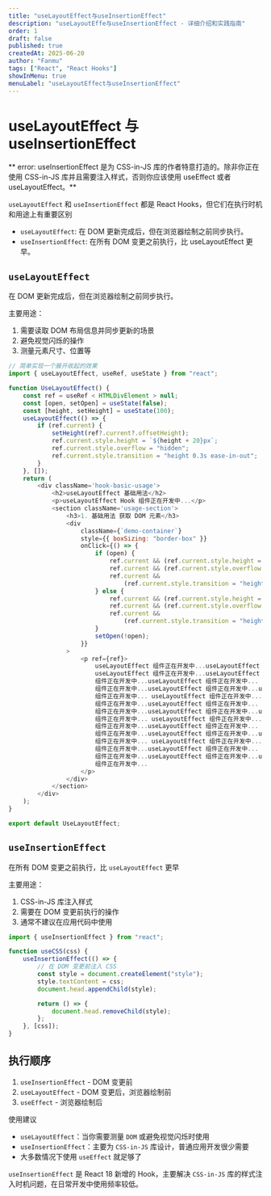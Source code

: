 ```yaml
---
title: "useLayoutEffect与useInsertionEffect"
description: "useLayoutEffe与useInsertionEffect - 详细介绍和实践指南"
order: 1
draft: false
published: true
createdAt: 2025-06-20
author: "Fanmu"
tags: ["React", "React Hooks"]
showInMenu: true
menuLabel: "useLayoutEffect与useInsertionEffect"
---
```


# useLayoutEffect 与 useInsertionEffect

** error: useInsertionEffect 是为 CSS-in-JS 库的作者特意打造的。除非你正在使用 CSS-in-JS 库并且需要注入样式，否则你应该使用 useEffect 或者 useLayoutEffect。**

`useLayoutEffect` 和 `useInsertionEffect` 都是 React Hooks，但它们在执行时机和用途上有重要区别

- `useLayoutEffect`: 在 DOM 更新完成后，但在浏览器绘制之前同步执行。
- `useInsertionEffect`: 在所有 DOM 变更之前执行，比 useLayoutEffect 更早。

## `useLayoutEffect`

在 DOM 更新完成后，但在浏览器绘制之前同步执行。

主要用途：

1. 需要读取 DOM 布局信息并同步更新的场景
2. 避免视觉闪烁的操作
3. 测量元素尺寸、位置等

```js
// 简单实现一个展开收起的效果
import { useLayoutEffect, useRef, useState } from "react";

function UseLayoutEffect() {
	const ref = useRef < HTMLDivElement > null;
	const [open, setOpen] = useState(false);
	const [height, setHeight] = useState(100);
	useLayoutEffect(() => {
		if (ref.current) {
			setHeight(ref?.current?.offsetHeight);
			ref.current.style.height = `${height + 20}px`;
			ref.current.style.overflow = "hidden";
			ref.current.style.transition = "height 0.3s ease-in-out";
		}
	}, []);
	return (
		<div className='hook-basic-usage'>
			<h2>useLayoutEffect 基础用法</h2>
			<p>useLayoutEffect Hook 组件正在开发中...</p>
			<section className='usage-section'>
				<h3>1. 基础用法 获取 DOM 元素</h3>
				<div
					className={`demo-container`}
					style={{ boxSizing: "border-box" }}
					onClick={() => {
						if (open) {
							ref.current && (ref.current.style.height = `${20 + 20}px`);
							ref.current && (ref.current.style.overflow = "hidden");
							ref.current &&
								(ref.current.style.transition = "height 0.3s ease-in-out");
						} else {
							ref.current && (ref.current.style.height = `${height + 20}px`);
							ref.current && (ref.current.style.overflow = "hidden");
							ref.current &&
								(ref.current.style.transition = "height 0.3s ease-in-out");
						}
						setOpen(!open);
					}}
				>
					<p ref={ref}>
						useLayoutEffect 组件正在开发中...useLayoutEffect 组件正在开发中...
						useLayoutEffect 组件正在开发中...useLayoutEffect
						组件正在开发中...useLayoutEffect 组件正在开发中... useLayoutEffect
						组件正在开发中...useLayoutEffect 组件正在开发中...useLayoutEffect
						组件正在开发中... useLayoutEffect 组件正在开发中...useLayoutEffect
						组件正在开发中...useLayoutEffect 组件正在开发中... useLayoutEffect
						组件正在开发中...useLayoutEffect 组件正在开发中...useLayoutEffect
						组件正在开发中... useLayoutEffect 组件正在开发中...useLayoutEffect
						组件正在开发中...useLayoutEffect 组件正在开发中... useLayoutEffect
						组件正在开发中...useLayoutEffect 组件正在开发中...useLayoutEffect
						组件正在开发中... useLayoutEffect 组件正在开发中...useLayoutEffect
						组件正在开发中...useLayoutEffect 组件正在开发中... useLayoutEffect
						组件正在开发中...useLayoutEffect 组件正在开发中...useLayoutEffect
						组件正在开发中...
					</p>
				</div>
			</section>
		</div>
	);
}

export default UseLayoutEffect;
```

## `useInsertionEffect`

在所有 DOM 变更之前执行，比 `useLayoutEffect` 更早

主要用途：

1. CSS-in-JS 库注入样式
2. 需要在 DOM 变更前执行的操作
3. 通常不建议在应用代码中使用

```js
import { useInsertionEffect } from "react";

function useCSS(css) {
	useInsertionEffect(() => {
		// 在 DOM 变更前注入 CSS
		const style = document.createElement("style");
		style.textContent = css;
		document.head.appendChild(style);

		return () => {
			document.head.removeChild(style);
		};
	}, [css]);
}
```

## 执行顺序

1. `useInsertionEffect` - DOM 变更前
2. `useLayoutEffect` - DOM 变更后，浏览器绘制前
3. `useEffect` - 浏览器绘制后

使用建议

- `useLayoutEffect`：当你需要测量 <code data-theme="info">DOM</code> 或避免视觉闪烁时使用
- `useInsertionEffect`：主要为 <code data-theme="info">CSS-in-JS</code> 库设计，普通应用开发很少需要
- 大多数情况下使用 `useEffect` 就足够了

`useInsertionEffect` 是 React 18 新增的 Hook，主要解决 <code data-theme="info">CSS-in-JS</code> 库的样式注入时机问题，在日常开发中使用频率较低。
